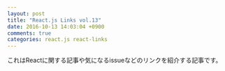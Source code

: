 ```yaml
---
layout: post
title: "React.js Links vol.13"
date: 2016-10-13 14:03:04 +0900
comments: true
categories: react.js react-links
---
```


これはReactに関する記事や気になるissueなどのリンクを紹介する記事です。

<!-- more -->


